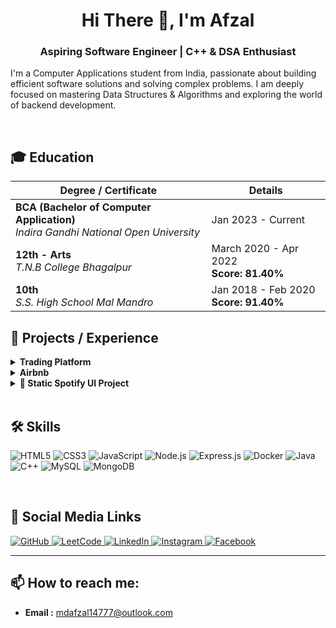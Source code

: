 <div align="center">
  <h1>Hi There 👋, I'm Afzal</h1>
  <h3>Aspiring Software Engineer | C++ & DSA Enthusiast</h3>
</div>


I'm a Computer Applications student from India, passionate about building efficient software solutions and solving complex problems. I am deeply focused on mastering Data Structures & Algorithms and exploring the world of backend development.

<br>

## 🎓 Education

| Degree / Certificate                       | Details                                         |
| ------------------------------------------ | ----------------------------------------------- |
| **BCA (Bachelor of Computer Application)** <br> *Indira Gandhi National Open University* | Jan 2023 - Current                              |
| **12th - Arts** <br> *T.N.B College Bhagalpur* | March 2020 - Apr 2022 <br> **Score: 81.40%** |
| **10th** <br> *S.S. High School Mal Mandro* | Jan 2018 - Feb 2020 <br> **Score: 91.40%** |

## 🚀 Projects / Experience

<details>
  <summary><b>Trading Platform</b></summary>
  <br>
  <em>June 2025 to July 2025</em>
  <p><b>This Online Trading Platform</b> focused on building the user interface for a modern financial services landing page. With a design language inspired by industry leaders like Zerodha, this application was created to sharpen skills in front-end technologies.</p>
  <p><i>The project emphasizes responsive design and a clean, functional layout, built entirely with ReactJS.</i>
</p>
  <b>Technologies Used :</b> &nbsp;<b><i> ReactJS, HTML5, CSS3, JavaScript</i></b>
  <br>
  <a href="https://github.com/Afzal14786/Trading-Platform" target="_blank">View Project</a>
</details>

<details>
  <summary><b>Airbnb</b></summary>
  <br>
  <em>Apr 2025 to Apr 2025</em>
  <p>A complete MERN-stack inspired web application that mimics the core functionality of a vacation rental marketplace like Airbnb. This project features a robust RESTful API built with Node.js/Express and a dynamic, server-rendered front-end using EJS. Key features include user authentication, full CRUD operations for property listings, and the ability for users to post reviews.
</p>
  <b>Technologies Used :</b> &nbsp;<b><i> ReactJS, expressJS, mongoDB, ejs, HTML5, CSS3, JavaScript</i></b>
  <br>
  <a href="https://github.com/Afzal14786/Airbnb" target="_blank">View Project</a>
</details>

<details>
  <summary><b>🎵 Static Spotify UI Project</b></summary>
  <br>
  <em>Feb 2025 to Mid Feb-2025</em>
  <p>This is a static front-end project that visually recreates the user interface of the Spotify web player. Built using only HTML5 and CSS3, the goal was to precisely replicate a complex, real-world layout and practice advanced styling techniques.</p>
  <b>Technologies Used :</b> &nbsp;<b><i> HTML, CSS</i></b>
  <br>
  <a href="https://github.com/Afzal14786/Spotify-Clone" target="_blank">View Project</a>
</details>

<br>

## 🛠️ Skills

<p align="left">
  <img src="https://img.shields.io/badge/HTML5-E34F26?style=for-the-badge&logo=html5&logoColor=white" alt="HTML5"/>
  <img src="https://img.shields.io/badge/CSS3-1572B6?style=for-the-badge&logo=css3&logoColor=white" alt="CSS3"/>
  <img src="https://img.shields.io/badge/JavaScript-F7DF1E?style=for-the-badge&logo=javascript&logoColor=black" alt="JavaScript"/>
  <img src="https://img.shields.io/badge/Node.js-339933?style=for-the-badge&logo=nodedotjs&logoColor=white" alt="Node.js"/>
  <img src="https://img.shields.io/badge/Express.js-000000?style=for-the-badge&logo=express&logoColor=white" alt="Express.js"/>
  <img src="https://img.shields.io/badge/Docker-2496ED?style=for-the-badge&logo=docker&logoColor=white" alt="Docker"/>
  <img src="https://img.shields.io/badge/Java-ED8B00?style=for-the-badge&logo=openjdk&logoColor=white" alt="Java"/>
  <img src="https://img.shields.io/badge/C++-00599C?style=for-the-badge&logo=cplusplus&logoColor=white" alt="C++"/>
  <img src="https://img.shields.io/badge/MySQL-4479A1?style=for-the-badge&logo=mysql&logoColor=white" alt="MySQL"/>
  <img src="https://img.shields.io/badge/MongoDB-47A248?style=for-the-badge&logo=mongodb&logoColor=white" alt="MongoDB"/>
</p>

<br>

## 🔗 Social Media Links

<p align="left">
  <a href="https://github.com/afzal14786" target="_blank">
    <img src="https://img.shields.io/badge/GitHub-100000?style=for-the-badge&logo=github&logoColor=white" alt="GitHub"/>
  </a>
  <a href="https://leetcode.com/ansari_afzal/" target="_blank">
    <img src="https://img.shields.io/badge/LeetCode-FFA116?style=for-the-badge&logo=leetcode&logoColor=black" alt="LeetCode"/>
  </a>
  <a href="https://linkedin.com/in/mdafzal14786" target="_blank">
    <img src="https://img.shields.io/badge/LinkedIn-0077B5?style=for-the-badge&logo=linkedin&logoColor=white" alt="LinkedIn"/>
  </a>
  <a href="https://instagram.com/mdafzal14786" target="_blank">
    <img src="https://img.shields.io/badge/Instagram-E4405F?style=for-the-badge&logo=instagram&logoColor=white" alt="Instagram"/>
  </a>
  <a href="https://facebook.com/mdafzal14786" target="_blank">
    <img src="https://img.shields.io/badge/Facebook-1877F2?style=for-the-badge&logo=facebook&logoColor=white" alt="Facebook"/>
  </a>
</p>

---

## 📫 How to reach me:

- **Email :** <a href="mailto:mdafzal14777@outlook.com">mdafzal14777@outlook.com</a>
